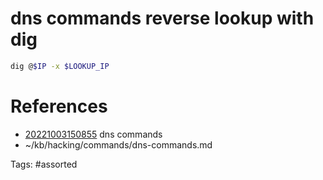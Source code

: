 # dns commands reverse lookup with dig
```bash
dig @$IP -x $LOOKUP_IP
```

# References
- [20221003150855](/zet/20221003150855/README.md) dns commands
- ~/kb/hacking/commands/dns-commands.md

Tags:
    #assorted

